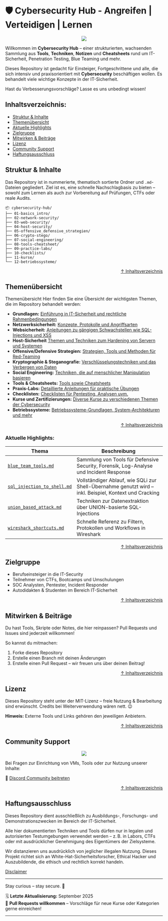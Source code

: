 # 🛡️ Cybersecurity Hub - Angreifen | Verteidigen | Lernen

<div align=center><img src="https://capsule-render.vercel.app/api?type=soft&height=170&color=0a0a23&text=Cybersecurity%20Hub-nl-%20⚔️%20Angreifen%20|%20🛡️%20Verteidigen%20|%20🧠%20Lernen&fontSize=40&animation=blink&section=header&textBg=false&descAlign=0&descAlignY=0&fontColor=00ff88&fontAlign=50&fontAlignY=40" /></div>


Willkommen im **Cybersecurity Hub** – einer strukturierten, wachsenden Sammlung aus **Tools**, **Techniken**, **Notizen** und **Cheatsheets** rund um IT-Sicherheit, Penetration Testing, Blue Teaming und mehr.

Dieses Repository ist gedacht für Einsteiger, Fortgeschrittene und alle, die sich intensiv und praxisorientiert mit **Cybersecurity** beschäftigen wollen. Es behandelt viele wichtige Konzepte in der IT-Sicherheit.

Hast du Verbesserungsvorschläge? Lasse es uns unbedingt wissen!


## Inhaltsverzeichnis:
- [Struktur & Inhalte](#struktur--inhalte)
- [Themenübersicht](#themenübersicht)
- [Aktuelle Highlights](#aktuelle-highlights)
- [Zielgruppe](#zielgruppe)
- [Mitwirken & Beiträge](#mitwirken--beiträge)
- [Lizenz](#lizenz)
- [Community Support](#community-support)
- [Haftungsausschluss](#haftungsausschluss)



##  Struktur & Inhalte
Das Repository ist in nummerierte, thematisch sortierte Ordner und `.md`-Dateien gegliedert. Ziel ist es, eine schnelle Nachschlagbasis zu bieten – sowohl zum Lernen als auch zur Vorbereitung auf Prüfungen, CTFs oder reale Audits.

```text
📦 cybersecurity-hub/
├── 01-basics_intro/
├── 02-network-security/
├── 03-web-security/
├── 04-host-security/
├── 05-offensive_defensive_strategien/
├── 06-crypto-stego/
├── 07-social-engineering/
├── 08-tools-cheatsheet/
├── 09-practice-labs/
├── 10-checklists/
├── 11-kurse/
└── 12-betriebssysteme/
```

<div align=right>

[↑ Inhaltsverzeichnis](#inhaltsverzeichnis)

</div>

## Themenübersicht

Themenübersicht
Hier finden Sie eine Übersicht der wichtigsten Themen, die im Repository behandelt werden:

- **Grundlagen:** [Einführung in IT-Sicherheit und rechtliche Rahmenbedingungen](/01-basics-intro/)
- **Netzwerksicherheit:** [Konzepte, Protokolle und Angriffsarten](/02-network-security/)
- **Websicherheit:** [Anleitungen zu gängigen Schwachstellen wie SQL-Injections und XSS](/03-web-security/)
- **Host-Sicherheit** [Themen und Techniken zum Hardening von Servern und Systemen](/04-host-security/)
- **Offensive/Defensive Strategien:** [Strategien, Tools und Methoden für Red-Teaming](/05-offensive_defensive_strategien/)
- **Kryptographie & Steganografie:** [Verschlüsselungstechniken und das Verbergen von Daten](/06-crypto-stego/)
- **Social Engineering:** [Techniken, die auf menschlicher Manipulation basieren](/07-social-engineering/)
- **Tools & Cheatsheets:** [Tools sowie Cheatsheets](/08-tools-cheatsheet/)
- **Praxis-Labs:** [Detaillierte Anleitungen für praktische Übungen](/09-practice-labs/)
- **Checklisten:** [Checklisten für Pentesting, Analysen uvm.](/10-checklists/)
- **Kurse und Zertifizierungen:** [Diverse Kurse zu verschiedenen Themen der Cybersecurity](/11-kurse_und_zertifizierungen/)
- **Betriebssysteme:** [Betriebssysteme-Grundlagen, System-Architekturen und mehr](/12-betriebssysteme/)

<div align=right>

[↑ Inhaltsverzeichnis](#inhaltsverzeichnis)

</div>

### Aktuelle Highlights:

| Thema | Beschreibung |
|-------|--------------|
| [`blue_team_tools.md`](/05-offensive_defensive_strategien/blue-teaming_defensive/blue_team_tools.md) | Sammlung von Tools für Defensive Security, Forensik, Log-Analyse und Incident Response |
| [`sql_injection_to_shell.md`](/03-web-security/angriffe/sql-injektionen/sql_injection_to_shell.md) | Vollständiger Ablauf, wie SQLi zur Shell-Übernahme genutzt wird – inkl. Beispiel, Kontext und Cracking |
| [`union_based_attack.md`](/03-web-security/angriffe/sql-injektionen/union_based_attack.md) | Techniken zur Datenextraktion über UNION-basierte SQL-Injections |
| [`wireshark_shortcuts.md`](/08-tools-cheatsheet/cheatsheets/wireshark_shortcuts.md) | Schnelle Referenz zu Filtern, Protokollen und Workflows in Wireshark |




<div align=right>

[↑ Inhaltsverzeichnis](#inhaltsverzeichnis)

</div>




## Zielgruppe

- Berufseinsteiger in die IT-Security
- Teilnehmer von CTFs, Bootcamps und Umschulungen
- SOC Analysten, Pentester, Incident Responder
- Autodidakten & Studenten im Bereich IT-Sicherheit

<div align=right>

[↑ Inhaltsverzeichnis](#inhaltsverzeichnis)

</div>

## Mitwirken & Beiträge

Du hast Tools, Skripte oder Notes, die hier reinpassen?
Pull Requests und Issues sind jederzeit willkommen!

So kannst du mitmachen:

1. Forke dieses Repository
2. Erstelle einen Branch mit deinen Änderungen
3. Erstelle einen Pull Request – wir freuen uns über deinen Beitrag!

<div align=right>

[↑ Inhaltsverzeichnis](#inhaltsverzeichnis)

</div>

## Lizenz

Dieses Repository steht unter der MIT-Lizenz – freie Nutzung & Bearbeitung sind erwünscht.
Credits bei Weiterverwendung wären nett. 😉

**Hinweis:** Externe Tools und Links gehören den jeweiligen Anbietern.





<div align=right>

[↑ Inhaltsverzeichnis](#inhaltsverzeichnis)

</div>


## Community Support

<div align=center><img src="https://capsule-render.vercel.app/api?type=soft&height=100&color=0a0a23&text=💬%20Trete%20unserer%20Community%20bei&fontSize=44&animation=blink&section=footer&textBg=false&descAlign=0&descAlignY=0&fontColor=00ff88&fontAlign=50&fontAlignY=50" /></div>

Bei Fragen zur Einrichtung von VMs, Tools oder zur Nutzung unserer Inhalte:

💬 [Discord Community beitreten](https://discord.com/invite/fNcTyYVVb9)


<div align=right>

[↑ Inhaltsverzeichnis](#inhaltsverzeichnis)

</div>

## Haftungsausschluss

Dieses Repository dient ausschließlich zu Ausbildungs-, Forschungs- und Demonstrationszwecken im Bereich der IT-Sicherheit.

Alle hier dokumentierten Techniken und Tools dürfen nur in legalen und autorisierten Testumgebungen verwendet werden – z. B. in Labors, CTFs oder mit ausdrücklicher Genehmigung des Eigentümers der Zielsysteme.

Wir distanzieren uns ausdrücklich von jeglicher illegalen Nutzung.
Dieses Projekt richtet sich an White-Hat-Sicherheitsforscher, Ethical Hacker und Auszubildende, die ethisch und rechtlich korrekt handeln.

[Disclaimer](/00-disclaimer/disclaimer.md)

--- 

Stay curious – stay secure. 🔐

🗓️ **Letzte Aktualisierung:** September 2025  
🤝 **Pull Requests willkommen** – Vorschläge für neue Kurse oder Kategorien gerne einreichen!

---
